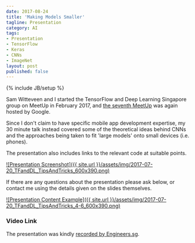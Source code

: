 ```yaml
---
date: 2017-08-24
title: 'Making Models Smaller'
tagline: Presentation
category: AI
tags:
- Presentation
- TensorFlow
- Keras
- CNNs
- ImageNet
layout: post
published: false
---
```

{% include JB/setup %}


Sam Witteveen and I started the TensorFlow and Deep Learning Singapore group on MeetUp in February 2017,
and [the seventh MeetUp](https://www.meetup.com/TensorFlow-and-Deep-Learning-Singapore/events/242085559/) 
was again hosted by Google.

Since I don't claim to have specific mobile app development expertise, my 30 minute talk 
instead covered some of the theoretical ideas behind CNNs and the approaches being taken 
to fit 'large models' onto small devices (i.e. phones).

The presentation also includes links to the relevant code at suitable points.

<a href="http://redcatlabs.com/2017-07-20_TFandDL_TipsAndTricks/" target="_blank">
![Presentation Screenshot]({{ site.url }}/assets/img/2017-07-20_TFandDL_TipsAndTricks_600x390.png)
</a>

If there are any questions about the presentation please ask below, 
or contact me using the details given on the slides themselves.

<a href="http://redcatlabs.com/2017-07-20_TFandDL_TipsAndTricks/#/4/6" target="_blank">
![Presentation Content Example]({{ site.url }}/assets/img/2017-07-20_TFandDL_TipsAndTricks_4-6_600x390.png)
</a>


### Video Link

The presentation was kindly 
<a href="https://engineers.sg/video/smaller-networks-tensorflow-and-deep-learning-singapore--1941" target="_blank">recorded by Engineers.sg</a>.
